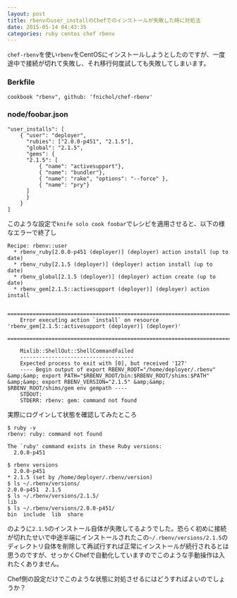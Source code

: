 ```yaml
---
layout: post
title: rbenvのuser_installのChefでのインストールが失敗した時に対処法
date: 2015-05-14 04:43:35
categories: ruby centos chef rbenv
---
```

<p><code>chef-rbenv</code>を使い<code>rbenv</code>をCentOSにインストールしようとしたのですが、一度途中で接続が切れて失敗し、それ移行何度試しても失敗してしまいます。</p>

<h3>Berkfile</h3>

```
cookbook "rbenv", github: 'fnichol/chef-rbenv'
```

<h3>node/foobar.json</h3>

```
"user_installs": [
    { "user": "deployer",
      "rubies": ["2.0.0-p451", "2.1.5"],
      "global": "2.1.5",
      "gems": {
      "2.1.5": [
          { "name": "activesupport"},
          { "name": "bundler"},
          { "name": "rake", "options": "--force" },
          { "name": "pry"}
      ]
      }
    }
]
```

<p>このような設定で<code>knife solo cook foobar</code>でレシピを適用させると、以下の様なエラーで終了し</p>

```
Recipe: rbenv::user
  * rbenv_ruby[2.0.0-p451 (deployer)] (deployer) action install (up to date)
  * rbenv_ruby[2.1.5 (deployer)] (deployer) action install (up to date)
  * rbenv_global[2.1.5 (deployer)] (deployer) action create (up to date)
  * rbenv_gem[2.1.5::activesupport (deployer)] (deployer) action install

    ================================================================================
    Error executing action `install` on resource 'rbenv_gem[2.1.5::activesupport (deployer)] (deployer)'
    ================================================================================

    Mixlib::ShellOut::ShellCommandFailed
    ------------------------------------
    Expected process to exit with [0], but received '127'
    ---- Begin output of export RBENV_ROOT="/home/deployer/.rbenv" &amp;&amp; export PATH="$RBENV_ROOT/bin:$RBENV_ROOT/shims:$PATH" &amp;&amp; export RBENV_VERSION="2.1.5" &amp;&amp; $RBENV_ROOT/shims/gem env gempath ----
    STDOUT:
    STDERR: rbenv: gem: command not found
```

<p>実際にログインして状態を確認してみたところ</p>

```
$ ruby -v
rbenv: ruby: command not found

The `ruby' command exists in these Ruby versions:
  2.0.0-p451

$ rbenv versions
  2.0.0-p451
* 2.1.5 (set by /home/deployer/.rbenv/version)
$ ls ~/.rbenv/versions/
2.0.0-p451  2.1.5
$ ls ~/.rbenv/versions/2.1.5/
lib
$ ls ~/.rbenv/versions/2.0.0-p451/
bin  include  lib  share
```

<p>のように<code>2.1.5</code>のインストール自体が失敗してるようでした。恐らく初めに接続が切れたせいで中途半端にインストールされたこの<code>~/.rbenv/versions/2.1.5</code>のディレクトリ自体を削除して再試行すれば正常にインストールが続行されるとは思うのですが、せっかくChefで自動化していますのでこのような手動操作は入れたくありません。</p>

<p>Chef側の設定だけでこのような状態に対処させるにはどうすればよいのでしょうか？</p>
